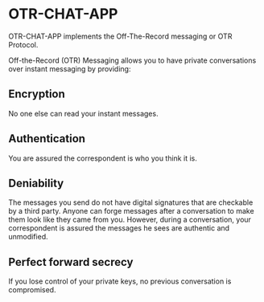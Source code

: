 # OTR-CHAT-APP

<This project is still under progress>

OTR-CHAT-APP implements the Off-The-Record messaging or OTR Protocol. 

Off-the-Record (OTR) Messaging allows you to have private conversations over instant messaging by providing:

## Encryption
No one else can read your instant messages.
## Authentication
You are assured the correspondent is who you think it is.
## Deniability
The messages you send do not have digital signatures that are checkable by a third party. Anyone can forge messages after a conversation to make them look like they came from you. However, during a conversation, your correspondent is assured the messages he sees are authentic and unmodified.
## Perfect forward secrecy
If you lose control of your private keys, no previous conversation is compromised.
